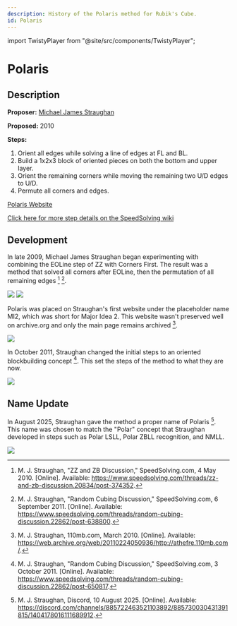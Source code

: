 ```yaml
---
description: History of the Polaris method for Rubik's Cube.
id: Polaris
---
```


import TwistyPlayer from "@site/src/components/TwistyPlayer";

# Polaris

<TwistyPlayer
alg="x2 R2 D R2 D R2 D U' R2 U' R2 U'"
experimentalStickeringMaskOrbits="EDGES:----?--??-?-,CORNERS:--II-II-,CENTERS:------"
controlPanel="none"
/>

## Description

**Proposer:** [Michael James Straughan](CubingContributors/MethodDevelopers.md#straughan-michael-james-athefre)

**Proposed:** 2010

**Steps:**

1. Orient all edges while solving a line of edges at FL and BL.
2. Build a 1x2x3 block of oriented pieces on both the bottom and upper layer.
3. Orient the remaining corners while moving the remaining two U/D edges to U/D.
4. Permute all corners and edges.

[Polaris Website](https://sites.google.com/site/athefre/3x3-methods/polaris)

[Click here for more step details on the SpeedSolving wiki](https://www.speedsolving.com/wiki/index.php/Polaris)

## Development

In late 2009, Michael James Straughan began experimenting with combining the EOLine step of ZZ with Corners First. The result was a method that solved all corners after EOLine, then the permutation of all remaining edges [^straughan-2010-1] [^straughan-2011-1].

![](img/Polaris/Origin1.png)
![](img/Polaris/Origin2.png)

Polaris was placed on Straughan's first website under the placeholder name MI2, which was short for Major Idea 2. This website wasn't preserved well on archive.org and only the main page remains archived [^straughan-2010-2].

![](img/MI1/Site.png)

In October 2011, Straughan changed the initial steps to an oriented blockbuilding concept [^straughan-2011-2]. This set the steps of the method to what they are now.

![](img/Polaris/FinalSteps.png)

## Name Update

In August 2025, Straughan gave the method a proper name of Polaris [^straughan-2025]. This name was chosen to match the "Polar" concept that Straughan developed in steps such as Polar LSLL, Polar ZBLL recognition, and NMLL.

![](img/Polaris/NameUpdate.png)

[^straughan-2010-1]: M. J. Straughan, "ZZ and ZB Discussion," SpeedSolving.com, 4 May 2010. [Online]. Available: https://www.speedsolving.com/threads/zz-and-zb-discussion.20834/post-374352.

[^straughan-2011-1]: M. J. Straughan, "Random Cubing Discussion," SpeedSolving.com, 6 September 2011. [Online]. Available: https://www.speedsolving.com/threads/random-cubing-discussion.22862/post-638800.

[^straughan-2010-2]: M. J. Straughan, 110mb.com, March 2010. [Online]. Available: https://web.archive.org/web/20110224050936/http://athefre.110mb.com/.

[^straughan-2011-2]: M. J. Straughan, "Random Cubing Discussion," SpeedSolving.com, 3 October 2011. [Online]. Available: https://www.speedsolving.com/threads/random-cubing-discussion.22862/post-650817.

[^straughan-2025]: M. J. Straughan, Discord, 10 August 2025. [Online]. Available: https://discord.com/channels/885722463521103892/885730030431391815/1404178016111689912.